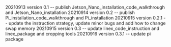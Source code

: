 20210913 version 0.1 -- publish Jetson_Nano_installation_code_walkthrough and Jetson_Nano_installation
20210914 version 0.2 -- publish Pi_installation_code_walkthrough and Pi_installation
20210915 version 0.2.1 -- update the instruction strategy, update minor bugs and add how to change swap memory
20210915 version 0.3 -- update linex_code_instruction and linex_package and cropping tools
20210916 version 0.3.1 -- update pi package